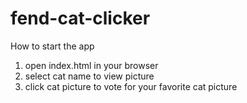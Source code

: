 fend-cat-clicker
================================
How to start the app

1. open index.html in your browser
2. select cat name to view picture
3. click cat picture to vote for your favorite cat picture